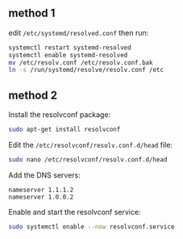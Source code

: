 ## method 1

edit `/etc/systemd/resolved.conf` then run:

```bash
systemctl restart systemd-resolved
systemctl enable systemd-resolved
mv /etc/resolv.conf /etc/resolv.conf.bak
ln -s /run/systemd/resolve/resolv.conf /etc
```

## method 2

Install the resolvconf package:

```bash
sudo apt-get install resolvconf
```

Edit the `/etc/resolvconf/resolv.conf.d/head` file:

```bash
sudo nano /etc/resolvconf/resolv.conf.d/head
```

Add the DNS servers:

```
nameserver 1.1.1.2
nameserver 1.0.0.2
```

Enable and start the resolvconf service:

```bash
sudo systemctl enable --now resolvconf.service
```

